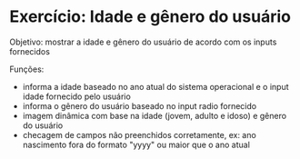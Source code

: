 # Exercício: Idade e gênero do usuário

Objetivo: mostrar a idade e gênero do usuário de acordo com os inputs fornecidos

Funções: 
- informa a idade baseado no ano atual do sistema operacional e o input idade fornecido pelo usuário
- informa o gênero do usuário baseado no input radio fornecido
- imagem dinâmica com base na idade (jovem, adulto e idoso) e gênero do usuário
- checagem de campos não preenchidos corretamente, ex: ano nascimento fora do formato "yyyy" ou maior que o ano atual
